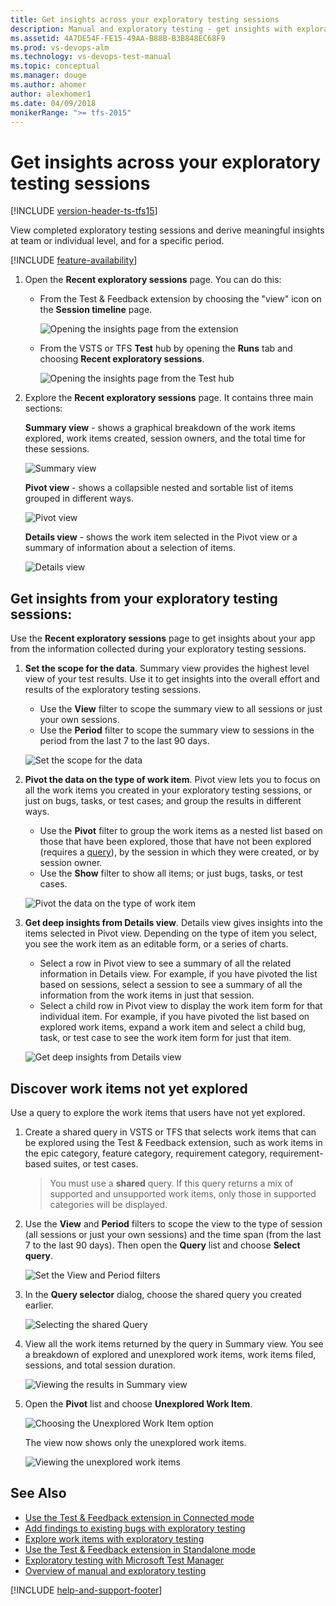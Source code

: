 ```yaml
---
title: Get insights across your exploratory testing sessions
description: Manual and exploratory testing - get insights with exploratory testing across your test sessions
ms.assetid: 4A7DE54F-FE15-49AA-B88B-B3B848EC68F9
ms.prod: vs-devops-alm
ms.technology: vs-devops-test-manual
ms.topic: conceptual
ms.manager: douge
ms.author: ahomer
author: alexhomer1
ms.date: 04/09/2018
monikerRange: ">= tfs-2015"
---
```


# Get insights across your exploratory testing sessions
 
[!INCLUDE [version-header-ts-tfs15](_shared/version-header-ts-tfs15.md)] 

View completed exploratory testing sessions and derive meaningful insights
at team or individual level, and for a specific period. 

[!INCLUDE [feature-availability](_shared/feature-availability.md)] 

1. Open the **Recent exploratory sessions** page. You can do this:

   - From the Test &amp; Feedback extension by choosing the "view" icon on 
     the **Session timeline** page.
 
     ![Opening the insights page from the extension](_img/insights-exploratory-testing/insights-exploratory-testing-01.png)
 
   - From the VSTS or TFS **Test** hub by opening the **Runs** tab and choosing **Recent exploratory sessions**.  

     ![Opening the insights page from the Test hub](_img/insights-exploratory-testing/insights-exploratory-testing-02.png)

1. Explore the **Recent exploratory sessions** page. It contains three main sections:

   **Summary view** - shows a graphical breakdown of the work items explored, work items 
   created, session owners, and the total time for these sessions.
 
   ![Summary view](_img/insights-exploratory-testing/insights-exploratory-testing-03.png)
 
   **Pivot view** - shows a collapsible nested and sortable list of items grouped in different ways. 
 
   ![Pivot view](_img/insights-exploratory-testing/insights-exploratory-testing-03a.png)
 
   **Details view** - shows the work item selected in the Pivot
   view or a summary of information about a selection of items.
 
   ![Details view](_img/insights-exploratory-testing/insights-exploratory-testing-03b.png)

## Get insights from your exploratory testing sessions:

Use the **Recent exploratory sessions** page to get insights about your
app from the information collected during your exploratory testing sessions.

1. **Set the scope for the data**. 
   Summary view  provides the highest level view of your test results.
   Use it to get insights into the overall effort and results of the 
   exploratory testing sessions. 

   - Use the **View** filter to scope the summary view to all sessions or just your own sessions.
   - Use the **Period** filter to scope the summary view to sessions in the period from the last 7 to the last 90 days.
 
   ![Set the scope for the data](_img/insights-exploratory-testing/insights-exploratory-testing-04.png)

1. **Pivot the data on the type of work item**.
   Pivot view lets you to focus on all the work items you created
   in your exploratory testing sessions, or just on bugs, tasks, or test cases; 
   and group the results in different ways. 

   - Use the **Pivot** filter to group the work items as a
     nested list based on those that have been explored, 
     those that have not been explored (requires a [query](#not-explored)), 
     by the session in which they were created, or by session owner.
   - Use the **Show** filter to show all items; or just bugs, tasks, or test cases.<p />  

   ![Pivot the data on the type of work item](_img/insights-exploratory-testing/insights-exploratory-testing-06.png)

1. **Get deep insights from Details view**.
   Details view gives insights into the items selected 
   in Pivot view. Depending on the type of item you select,
   you see the work item as an editable form, or a series of charts. 
 
   - Select a row in Pivot view to see a summary of 
     all the related information in Details view. For example, if you have pivoted the
     list based on sessions, select a session to see a 
     summary of all the information from the work items in just that session.
   - Select a child row in Pivot view to display the work item
     form for that individual item. For example, if you have pivoted
     the list based on explored work items, expand a work 
     item and select a child bug, task, or test case to see
     the work item form for just that item.<p /> 

   ![Get deep insights from Details view](_img/insights-exploratory-testing/insights-exploratory-testing-07.png)

<a name="not-explored"></a>
## Discover work items not yet explored

Use a query to explore the work items that users have not yet explored.

1. Create a shared query in VSTS or TFS that selects work items
   that can be explored using the Test &amp; Feedback extension, such as
   work items in the epic category, feature category, requirement category, 
   requirement-based suites, or test cases. 

   >You must use a **shared** query. If this query returns a mix of supported
   and unsupported work items, only those in supported categories will be displayed.   

1. Use the **View** and **Period** filters to scope the view to 
   the type of session (all sessions or just your own sessions)
   and the time span (from the last 7 to the last 90 days).
   Then open the **Query** list and choose **Select query**.

   ![Set the View and Period filters](_img/insights-exploratory-testing/insights-exploratory-testing-08.png)

1. In the **Query selector** dialog, choose the shared query you created earlier.

   ![Selecting the shared Query](_img/insights-exploratory-testing/insights-exploratory-testing-10.png)

1. View all the work items returned by the query in Summary view. You see
   a breakdown of explored and unexplored work items, work items filed, sessions, 
   and total session duration. 

   ![Viewing the results in Summary view](_img/insights-exploratory-testing/insights-exploratory-testing-11.png)

1. Open the **Pivot** list and choose **Unexplored Work Item**.

   ![Choosing the Unexplored Work Item option](_img/insights-exploratory-testing/insights-exploratory-testing-12.png)

   The view now shows only the unexplored work items.   

   ![Viewing the unexplored work items](_img/insights-exploratory-testing/insights-exploratory-testing-13.png)

## See Also

* [Use the Test &amp; Feedback extension in Connected mode](connected-mode-exploratory-testing.md)
* [Add findings to existing bugs with exploratory testing](add-to-bugs-exploratory-testing.md)
* [Explore work items with exploratory testing](explore-workitems-exploratory-testing.md)
* [Use the Test &amp; Feedback extension in Standalone mode](standalone-mode-exploratory-testing.md)
* [Exploratory testing with Microsoft Test Manager](mtm/exploratory-testing-using-microsoft-test-manager.md)
* [Overview of manual and exploratory testing](index.md)

[!INCLUDE [help-and-support-footer](_shared/help-and-support-footer.md)] 
